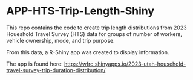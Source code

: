 # APP-HTS-Trip-Length-Shiny

This repo contains the code to create trip length distributions from 2023 Houeshold Travel Survey (HTS) data for groups of number of workers, vehicle ownership, mode, and trip purpose.

From this data, a R-Shiny app was created to display information.

The app is found here: https://wfrc.shinyapps.io/2023-utah-household-travel-survey-trip-duration-distribution/
